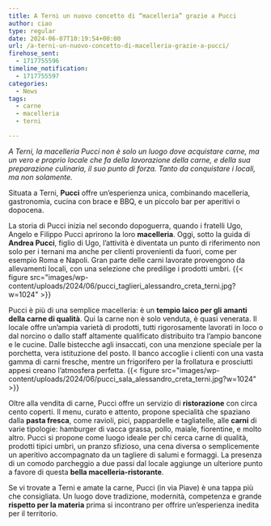 ```yaml
---
title: A Terni un nuovo concetto di “macelleria” grazie a Pucci
author: ciao
type: regular
date: 2024-06-07T10:19:54+00:00
url: /a-terni-un-nuovo-concetto-di-macelleria-grazie-a-pucci/
firehose_sent:
  - 1717755596
timeline_notification:
  - 1717755597
categories:
  - News
tags:
  - carne
  - macelleria
  - terni

---
```

_A Terni, la macelleria Pucci non è solo un luogo dove acquistare carne, ma un vero e proprio locale che fa della lavorazione della carne, e della sua preparazione culinaria, il suo punto di forza. Tanto da conquistare i locali, ma non solamente._ 

Situata a Terni, **Pucci** offre un&#8217;esperienza unica, combinando macelleria, gastronomia, cucina con brace e BBQ, e un piccolo bar per aperitivi o dopocena. 

La storia di Pucci inizia nel secondo dopoguerra, quando i fratelli Ugo, Angelo e Filippo Pucci aprirono la loro **macelleria**. Oggi, sotto la guida di **Andrea Pucci**, figlio di Ugo, l’attività è diventata un punto di riferimento non solo per i ternani ma anche per clienti provenienti da fuori, come per esempio Roma e Napoli. Gran parte delle carni lavorate provengono da allevamenti locali, con una selezione che predilige i prodotti umbri.
{{< figure src="images/wp-content/uploads/2024/06/pucci_taglieri_alessandro_creta_terni.jpg?w=1024" >}}
 

Pucci è più di una semplice macelleria: è un **tempio laico per gli amanti della carne di qualità**. Qui la carne non è solo venduta, è quasi venerata. Il locale offre un’ampia varietà di prodotti, tutti rigorosamente lavorati in loco o dal norcino o dallo staff altamente qualificato distribuito tra l&#8217;ampio bancone e le cucine. Dalle bistecche agli insaccati, con una menzione speciale per la porchetta, vera istituzione del posto. Il banco accoglie i clienti con una vasta gamma di carni fresche, mentre un frigorifero per la frollatura e prosciutti appesi creano l’atmosfera perfetta.
{{< figure src="images/wp-content/uploads/2024/06/pucci_sala_alessandro_creta_terni.jpg?w=1024" >}}
 

Oltre alla vendita di carne, Pucci offre un servizio di **ristorazione** con circa cento coperti. Il menu, curato e attento, propone specialità che spaziano dalla **pasta fresca**, come ravioli, pici, pappardelle e tagliatelle, alle **carni** di varie tipologie: hamburger di vacca grassa, pollo, maiale, fiorentine, e molto altro. Pucci si propone come luogo ideale per chi cerca carne di qualità, prodotti tipici umbri, un pranzo sfizioso, una cena diversa o semplicemente un aperitivo accompagnato da un tagliere di salumi e formaggi. La presenza di un comodo parcheggio a due passi dal locale aggiunge un ulteriore punto a favore di questa **bella macelleria-ristorante**.

Se vi trovate a Terni e amate la carne, Pucci (in via Piave) è una tappa più che consigliata. Un luogo dove tradizione, modernità, competenza e grande **rispetto per la materia** prima si incontrano per offrire un&#8217;esperienza inedita per il territorio.
